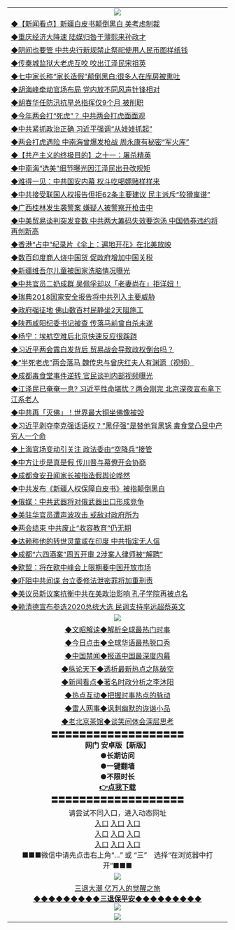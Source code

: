 <table>
  <tr>
    <td align=center><img src="https://github.com/gyhhx/image-upload/blob/master/yaowen.jpg" /></td>
  </tr>
  <tr>
<td align=left>
<a href="https://ctbtfdoocixoa.global.ssl.fastly.net/oo.aspx?name=c1021475&key=ofejcfaxcltk&from=gy">◆【新闻看点】新疆白皮书颠倒黑白 美考虑制裁</a><br/></td>
  </tr>
  <tr>
<td align=left>
<a href="https://ctbtfdoocixoa.global.ssl.fastly.net/oo.aspx?name=c1021422&key=ofejcfaxcltk&from=gy">◆重庆经济大降速 陆媒归咎于薄熙来孙政才</a><br/></td>
 </tr>
  <tr>
<td align=left>
<a href="http://ctbtfdoocixoa.global.ssl.fastly.net/oo.aspx?name=c1021362&key=ofejcfaxcltk&from=gy">◆阴间也要管 中共央行新规禁止祭祀使用人民币图样纸钱</a><br/></td>
 </tr>
   <tr>
<td align=left>
<a href="http://ctbtfdoocixoa.global.ssl.fastly.net/oo.aspx?name=c1012163&key=ofejcfaxcltk&from=gy">◆传秦城监狱大老虎互咬 咬出江泽民宋祖英</a><br/></td>
   </tr> 
  <tr>
<td align=left>
<a href="http://ctbtfdoocixoa.global.ssl.fastly.net/oo.aspx?name=c1021547&key=ofejcfaxcltk&from=gy">◆七中家长称“家长造假”颠倒黑白:很多人在库房被熏吐</a><br/></td>
  </tr> 
 <tr>
<td align=left>
<a href="http://ctbtfdoocixoa.global.ssl.fastly.net/oo.aspx?name=c1021548&key=ofejcfaxcltk&from=gy">◆胡海峰牵动官场布局 党内放不同风声针锋相对</a><br/>
</td>
   </tr>
 <tr>
<td align=left>
<a href="http://ctbtfdoocixoa.global.ssl.fastly.net/oo.aspx?name=c1021444&key=ofejcfaxcltk&from=gy">◆胡春华任防汛抗旱总指挥仅9个月 被削职</a><br/>
</td>
   </tr>
 <tr>
<td align=left>
<a href="http://ctbtfdoocixoa.global.ssl.fastly.net/oo.aspx?name=c1021363&key=ofejcfaxcltk&from=gy">◆今年两会打“死虎”？ 中共两会打虎面面观</a><br/></td>
  </tr>
  <tr>
<td align=left>
<a href="http://ctbtfdoocixoa.global.ssl.fastly.net/oo.aspx?name=c1021487&key=ofejcfaxcltk&from=gy">◆中共紧抓政治正确 习近平强调“从娃娃抓起”</a><br/></td>
 </tr>
   <tr>
<td align=left>
<a href="http://ctbtfdoocixoa.global.ssl.fastly.net/oo.aspx?name=c1021391&key=ofejcfaxcltk&from=gy">◆两会打虎遇险 中南海曾爆发枪战 周永康有秘密“军火库”</a><br/>
</td>
   </tr>
 <tr>
<td align=left>
<a href="http://ctbtfdoocixoa.global.ssl.fastly.net/oo.aspx?name=c838296_16_11&key=ofejcfaxcltk&from=gy">◆【共产主义的终极目的】之十一：屠杀精英</a><br/></td>
  </tr>
  <tr>
<td align=left>
<a href="http://ctbtfdoocixoa.global.ssl.fastly.net/oo.aspx?name=c1021348&key=ofejcfaxcltk&from=gy">◆中南海“选美”细节曝光因江泽民出丑改规矩</a><br/></td>
 </tr>
  <tr>
<td align=left>
<a href="http://ctbtfdoocixoa.global.ssl.fastly.net/oo.aspx?name=c1021375&key=ofejcfaxcltk&from=gy">◆难得一见：中共国安内幕 权斗吃喝嫖赌样样来</a><br/></td>
 </tr>
   <tr>
<td align=left>
<a href="http://ctbtfdoocixoa.global.ssl.fastly.net/oo.aspx?name=c1021523&key=ofejcfaxcltk&from=gy">◆中共接受联国人权报告但拒62条主要建议 民主派斥“狡猾离谱”</a><br/></td>
   </tr> 
  <tr>
<td align=left>
<a href="http://ctbtfdoocixoa.global.ssl.fastly.net/oo.aspx?name=c1021413&key=ofejcfaxcltk&from=gy">◆广西桂林发生袭警案 嫌疑人被警察开枪击中</a><br/></td>
  </tr> 
 <tr>
<td align=left>
<a href="http://ctbtfdoocixoa.global.ssl.fastly.net/oo.aspx?name=c1021408&key=ofejcfaxcltk&from=gy">◆中美贸易谈判突发变数 中共两大筹码失效要泡汤 中国债券违约将再创新高</a><br/>
</td>
   </tr>
 <tr>
<td align=left>
<a href="http://ctbtfdoocixoa.global.ssl.fastly.net/oo.aspx?name=c1021505&key=ofejcfaxcltk&from=gy">◆香港“占中”纪录片《伞上：遍地开花》在北美放映</a><br/>
</td>
   </tr>
 <tr>
<td align=left>
<a href="http://ctbtfdoocixoa.global.ssl.fastly.net/oo.aspx?name=c1021430&key=ofejcfaxcltk&from=gy">◆数百印度商人烧中国货 促政府增加中国关税</a><br/></td>
  </tr>
  <tr>
<td align=left>
<a href="http://ctbtfdoocixoa.global.ssl.fastly.net/oo.aspx?name=c1021220&key=ofejcfaxcltk&from=gy">◆新疆维吾尔儿童被国家洗脑情况曝光</a><br/></td>
 </tr>
   <tr>
<td align=left>
<a href="http://ctbtfdoocixoa.global.ssl.fastly.net/oo.aspx?name=c1021546&key=ofejcfaxcltk&from=gy">◆中共官员二奶成群 吴佩孚却以「老妻尚在」拒洋妞！</a><br/>
</td>
   </tr>
 <tr>
<td align=left>
<a href="http://ctbtfdoocixoa.global.ssl.fastly.net/oo.aspx?name=c1021524&key=ofejcfaxcltk&from=gy">◆瑞典2018国家安全报告将中共列入主要威胁</a><br/>
</td>
   </tr>
<tr>
<td align=left>
<a href="https://ctbtfdoocixoa.global.ssl.fastly.net/oo.aspx?name=c1021445&key=ofejcfaxcltk&from=gy">◆政府强征地 佛山数百村民静坐2天阻施工</a><br/>
</td>       
  <tr>
<td align=left>
<a href="https://ctbtfdoocixoa.global.ssl.fastly.net/oo.aspx?name=c1021001&key=ofejcfaxcltk&from=gy">◆陕西咸阳纪委书记被查 传落马前曾自杀未遂</a><br/></td>
  </tr>
  <tr>
<td align=left>
<a href="https://ctbtfdoocixoa.global.ssl.fastly.net/oo.aspx?name=c1020868&key=ofejcfaxcltk&from=gy">◆杨宁：埃航空难后北京快速反应很蹊跷</a><br/></td>
 </tr>
  <tr>
<td align=left>
<a href="http://ctbtfdoocixoa.global.ssl.fastly.net/oo.aspx?name=c1021089&key=ofejcfaxcltk&from=gy">◆习近平两会露白发背后 贸易战会导致政权倒台吗？</a><br/></td>
 </tr>
   <tr>
<td align=left>
<a href="http://ctbtfdoocixoa.global.ssl.fastly.net/oo.aspx?name=c1021007&key=ofejcfaxcltk&from=gy">◆“半死老虎”两会落马 魏传忠与曾庆红夫人有渊源（视频）</a><br/></td>
   </tr> 
  <tr>
<td align=left>
<a href="http://ctbtfdoocixoa.global.ssl.fastly.net/oo.aspx?name=c1020936&key=ofejcfaxcltk&from=gy">◆成都毒食堂事件逆转 官民谈判内部视频曝光</a><br/></td>
  </tr> 
 <tr>
<td align=left>
<a href="http://ctbtfdoocixoa.global.ssl.fastly.net/oo.aspx?name=c1021032&key=ofejcfaxcltk&from=gy">◆江泽民已奄奄一息? 习近平性命堪忧？两会刚完 北京深夜宣布拿下江系老人</a><br/>
</td>
   </tr>
 <tr>
<td align=left>
<a href="http://ctbtfdoocixoa.global.ssl.fastly.net/oo.aspx?name=c1021095&key=ofejcfaxcltk&from=gy">◆中共再「灭佛」！世界最大铜坐佛像被毁</a><br/>
</td>
   </tr>
 <tr>
<td align=left>
<a href="http://ctbtfdoocixoa.global.ssl.fastly.net/oo.aspx?name=c1021043&key=ofejcfaxcltk&from=gy">◆习近平剥夺李克强话语权？"黑仔强"是替他背黑锅 毒食堂凸显中产穷人一个命</a><br/></td>
  </tr>
  <tr>
<td align=left>
<a href="http://ctbtfdoocixoa.global.ssl.fastly.net/oo.aspx?name=c1021048&key=ofejcfaxcltk&from=gy">◆上海官场变动引关注 政法委由“空降兵”接管</a><br/></td>
 </tr>
   <tr>
<td align=left>
<a href="http://ctbtfdoocixoa.global.ssl.fastly.net/oo.aspx?name=c1021116&key=ofejcfaxcltk&from=gy">◆中方让步是真是假 传川普与幕僚开会协商</a><br/>
</td>
   </tr>
 <tr>
<td align=left>
<a href="http://ctbtfdoocixoa.global.ssl.fastly.net/oo.aspx?name=c1021175&key=ofejcfaxcltk&from=gy">◆成都食安丑闻家长被指造假舆论哗然</a><br/></td>
  </tr>
  <tr>
<td align=left>
<a href="http://ctbtfdoocixoa.global.ssl.fastly.net/oo.aspx?name=c1021173&key=ofejcfaxcltk&from=gy">◆中共发布《新疆人权保障白皮书》被指颠倒黑白</a><br/></td>
 </tr>
  <tr>
<td align=left>
<a href="http://ctbtfdoocixoa.global.ssl.fastly.net/oo.aspx?name=c1021176&key=ofejcfaxcltk&from=gy">◆俄媒：中共武器将对俄武器出口形成竞争</a><br/></td>
 </tr>
   <tr>
<td align=left>
<a href="http://ctbtfdoocixoa.global.ssl.fastly.net/oo.aspx?name=c1021154&key=ofejcfaxcltk&from=gy">◆美驻华官员遭声波攻击 或敌对政府所为</a><br/></td>
   </tr> 
  <tr>
<td align=left>
<a href="http://ctbtfdoocixoa.global.ssl.fastly.net/oo.aspx?name=c1021158&key=ofejcfaxcltk&from=gy">◆两会结束 中共废止“收容教育”仍无期</a><br/></td>
  </tr> 
 <tr>
<td align=left>
<a href="http://ctbtfdoocixoa.global.ssl.fastly.net/oo.aspx?name=c1021153&key=ofejcfaxcltk&from=gy">◆达赖称他的转世灵童或在印度 中共指定无人信</a><br/>
</td>
   </tr>
 <tr>
<td align=left>
<a href="http://ctbtfdoocixoa.global.ssl.fastly.net/oo.aspx?name=c1021170&key=ofejcfaxcltk&from=gy">◆成都“六四酒案”周五开审 2涉案人律师被“解聘”</a><br/>
</td>
   </tr>
 <tr>
<td align=left>
<a href="http://ctbtfdoocixoa.global.ssl.fastly.net/oo.aspx?name=c1021093&key=ofejcfaxcltk&from=gy">◆欧盟：将在欧中峰会上限期要中国开放市场</a><br/></td>
  </tr>
  <tr>
<td align=left>
<a href="http://ctbtfdoocixoa.global.ssl.fastly.net/oo.aspx?name=c1021087&key=ofejcfaxcltk&from=gy">◆吓阻中共间谍 台立委修法泄密罪将加重刑责</a><br/></td>
 </tr>
   <tr>
<td align=left>
<a href="http://ctbtfdoocixoa.global.ssl.fastly.net/oo.aspx?name=c1021186&key=ofejcfaxcltk&from=gy">◆美议员新议案抗衡中共在美政治影响 孔子学院再被点名</a><br/>
</td>
   </tr>
 <tr>
<td align=left>
<a href="http://ctbtfdoocixoa.global.ssl.fastly.net/oo.aspx?name=c1021108&key=ofejcfaxcltk&from=gy">◆赖清德宣布参选2020总统大选 民调支持率远超蔡英文</a><br/>
</td>
   </tr>
 <tr>
    <td align=center><img src="https://github.com/gyhhx/image-upload/blob/master/ogate-c.JPG" /></td>
  </tr>
  <tr>
   <td align=center>
<a href="http://ctbtfdoocixoa.global.ssl.fastly.net/oo.aspx?name=c816857&key=ofejcfaxcltk&from=gy&tag=9973110">◆文昭解读◆解析全球最热门时事</a><br/>
    </td>
  </tr>
   <tr>
   <td align=center> 
<a href="http://ctbtfdoocixoa.global.ssl.fastly.net/oo.aspx?name=c816850&key=ofejcfaxcltk&from=gy&tag=9877">◆今日点击◆全球华语最热脱口秀</a><br/>
    </td>
  </tr>
  <tr>
  <td align=center>
<a href="http://ctbtfdoocixoa.global.ssl.fastly.net/oo.aspx?name=c816860&key=ofejcfaxcltk&from=gy&tag=99733110">◆中国禁闻◆报道中国最深度内幕</a><br/>
   </tr>
  <tr>
     <td align=center>
<a href="http://ctbtfdoocixoa.global.ssl.fastly.net/oo.aspx?name=c816855&key=ofejcfaxcltk&from=gy&tag=997110">◆纵论天下◆透析最新热点之陈破空</a><br/>
   </tr>
   <tr>
      <td align=center>
<a href="http://ctbtfdoocixoa.global.ssl.fastly.net/oo.aspx?name=c838308&key=ofejcfaxcltk&from=gy&tag=9973110">◆新闻看点◆著名时政分析之李沐阳</a><br/>
   </tr>
   <tr>
     <td align=center>
<a href="http://ctbtfdoocixoa.global.ssl.fastly.net/oo.aspx?name=c816852&key=ofejcfaxcltk&from=gy&tag=9733110">◆热点互动◆把握时事热点的脉动</a><br/>
   </tr>
   <tr>
      <td align=center>
<a href="http://ctbtfdoocixoa.global.ssl.fastly.net/oo.aspx?name=c816694&key=ofejcfaxcltk&from=gy&tag=93310">◆雷人网事◆讽刺幽默的诙谐小品</a><br/>
   </tr>
   <tr>
    <td align=center>
<a href="http://ctbtfdoocixoa.global.ssl.fastly.net/oo.aspx?name=c816650&key=ofejcfaxcltk&from=gy&tag=9973110">◆老北京茶馆◆谈笑间体会深层思考</a><br/>
   </tr>
  <tr>
    <td align=center>
 <b>〓〓〓〓〓〓〓〓〓〓〓〓〓〓〓〓〓〓〓<br/>网门 安卓版【新版】<br/> ●长期访问<br/> ●一键翻墙<br/>  ●不限时长<br/> 
 <a href="https://share.weiyun.com/5wXqJBm">👉<b>点我下载</a><br/>〓〓〓〓〓〓〓〓〓〓〓〓〓〓〓〓〓〓〓<br/>
    </td>
    </tr>
   <tr>
    <td align=center>请尝试不同入口，进入动态网址<br/>
      <a href="https://s3.ap-northeast-2.amazonaws.com/ogates/show.htm">入口</a>
      <a href="https://s3.eu-central-1.amazonaws.com/ogatef/show.htm">入口</a>
      <a href="https://s3.ap-south-1.amazonaws.com/ogatem/show.htm">入口</a><br/>
      <a href="https://s3-us-west-1.amazonaws.com/ogaten/show.htm">入口</a>
      <a href="https://s3.eu-west-2.amazonaws.com/ogatel/show.htm">入口</a>
      <a href="https://s3.ap-northeast-1.amazonaws.com/ogatet/show.htm">入口</a><br/>
      <a href="https://s3.us-east-2.amazonaws.com/ogateo/show.htm">入口</a>
      <a href="https://s3.ca-central-1.amazonaws.com/ogatec/show.htm">入口</a>
      <a href="https://s3.ap-southeast-2.amazonaws.com/ogatey/show.htm">入口</a><br/>
      ■■■微信中请先点击右上角“...” 或 “三”　选择“在浏览器中打开”■■■<b><br/>
    </td>
  </tr>
  <tr>
    <td align=center><img src="https://github.com/gyhhx/image-upload/blob/master/3.jpg" /> </td>
</tr>
  <tr>  
  <td align=center>
  <a href="http://ctbtfdoocixoa.global.ssl.fastly.net/oo.aspx?name=c894205&key=ofejcfaxcltk&from=gy&tag=9973110">三退大潮 亿万人的觉醒之旅</a><br/>
      <a href="http://ctbtfdoocixoa.global.ssl.fastly.net/oo.aspx?name=ogQuit.aspx&key=ofejcfaxcltk&from=gy"><b>◆◆◆◆◆◆◆◆◆三退保平安◆◆◆◆◆◆◆◆◆<br/></a>
      <img src="https://github.com/gyhhx/image-upload/blob/master/3t.jpg" /><br/>
      </td>
  </tr>
   <tr>
    <td align=center><img src="https://raw.githubusercontent.com/oGate2/Up/master/oGate_640.jpg"/></td>
  </tr>
</table>


